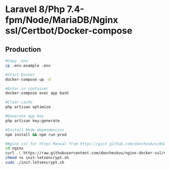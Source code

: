 # Laravel 8/Php 7.4-fpm/Node/MariaDB/Nginx ssl/Certbot/Docker-compose

## Production
```bash
#Copy .env
cp .env.example .env

#Start Docker 
docker-compose up -d

#Enter in container
docker-compose exec app bash

#Clear cache
php artisan optimize

#Generate app key
php artisan key:generate

#Install Node dependencies
npm install && npm run prod

#Nginx ssl for https Manual from https://gist.github.com/dancheskus/8d26823d0f5633e9dde63d150afb40b2
cd nginx
curl -L https://raw.githubusercontent.com/dancheskus/nginx-docker-ssl/master/init-letsencrypt.sh > init-letsencrypt.sh
chmod +x init-letsencrypt.sh
sudo ./init-letsencrypt.sh
```
